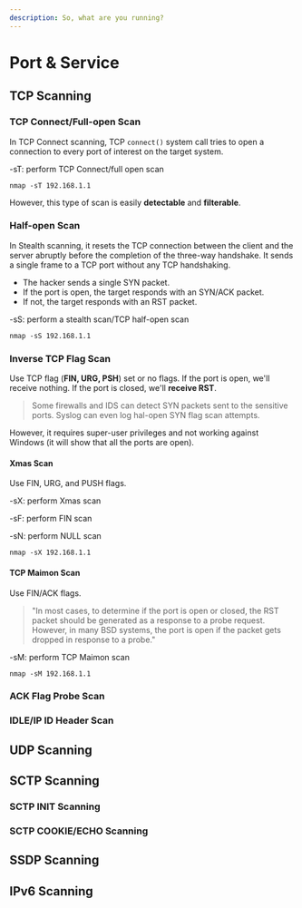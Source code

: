 ```yaml
---
description: So, what are you running?
---
```


# Port & Service

## TCP Scanning

### TCP Connect/Full-open Scan

In TCP Connect scanning, TCP `connect()` system call tries to open a connection to every port of interest on the target system.

\-sT: perform TCP Connect/full open scan

```shell
nmap -sT 192.168.1.1
```

However, this type of scan is easily **detectable** and **filterable**.

### Half-open Scan

In Stealth scanning, it resets the TCP connection between the client and the server abruptly before the completion of the three-way handshake. It sends a single frame to a TCP port without any TCP handshaking.

* The hacker sends a single SYN packet.
* If the port is open, the target responds with an SYN/ACK packet.
* If not, the target responds with an RST packet.

\-sS: perform a stealth scan/TCP half-open scan

```shell
nmap -sS 192.168.1.1
```

### Inverse TCP Flag Scan

Use TCP flag (**FIN, URG, PSH**) set or no flags. If the port is open, we'll receive nothing. If the port is closed, we'll **receive RST**.

> Some firewalls and IDS can detect SYN packets sent to the sensitive ports. Syslog can even log hal-open SYN flag scan attempts.

However, it requires super-user privileges and not working against Windows (it will show that all the ports are open).

#### Xmas Scan

Use FIN, URG, and PUSH flags.

\-sX: perform Xmas scan

\-sF: perform FIN scan

\-sN: perform NULL scan

```shell
nmap -sX 192.168.1.1
```

#### TCP Maimon Scan

Use FIN/ACK flags.

> "In most cases, to determine if the port is open or closed, the RST packet should be generated as a response to a probe request. However, in many BSD systems, the port is open if the packet gets dropped in response to a probe."

\-sM: perform TCP Maimon scan

```shell
nmap -sM 192.168.1.1
```

### ACK Flag Probe Scan

### IDLE/IP ID Header Scan

## UDP Scanning

## SCTP Scanning

### SCTP INIT Scanning

### SCTP COOKIE/ECHO Scanning

## SSDP Scanning

## IPv6 Scanning
